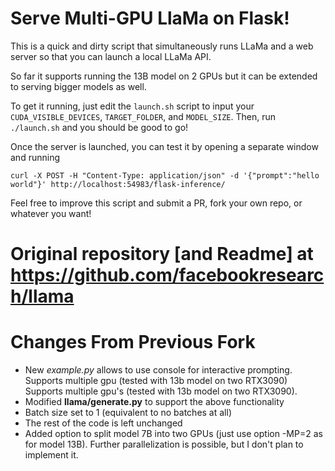 
# Serve Multi-GPU LlaMa  on Flask!

This is a quick and dirty script that simultaneously runs LLaMa and a web server so that you can launch a local LLaMa API. 

So far it supports running the 13B model on 2 GPUs but it can be extended to serving bigger models as well.

To get it running, just edit the `launch.sh` script to input your `CUDA_VISIBLE_DEVICES`, `TARGET_FOLDER`, and `MODEL_SIZE`. Then, run `./launch.sh` and you should be good to go!

Once the server is launched, you can test it by opening a separate window and running
```
curl -X POST -H "Content-Type: application/json" -d '{"prompt":"hello world"}' http://localhost:54983/flask-inference/
```


Feel free to improve this script and submit a PR, fork your own repo, or whatever you want! 

# Original repository [and Readme] at https://github.com/facebookresearch/llama

# Changes From Previous Fork
- New *example.py* allows to use console for interactive prompting. Supports multiple gpu (tested with 13b model on two RTX3090)
Supports multiple gpu's (tested with 13b model on two RTX3090).
- Modified **llama/generate.py** to support the above functionality
- Batch size set to 1 (equivalent to no batches at all)
- The rest of the code is left unchanged
- Added option to split model 7B into two GPUs (just use option -MP=2 as for model 13B). Further parallelization is possible, but I don't plan to implement it.

